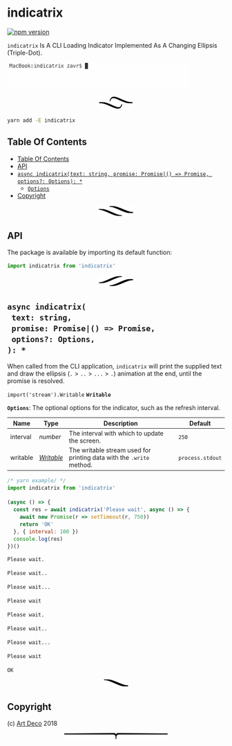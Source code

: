 # indicatrix

[![npm version](https://badge.fury.io/js/indicatrix.svg)](https://npmjs.org/package/indicatrix)

`indicatrix` Is A CLI Loading Indicator Implemented As A Changing Ellipsis (Triple-Dot).

![ellipsis demo](/images/ellipsis.gif)

<p align="center"><a href="#table-of-contents"><img src=".documentary/section-breaks/0.svg?sanitize=true"></a></p>

```sh
yarn add -E indicatrix
```

## Table Of Contents

- [Table Of Contents](#table-of-contents)
- [API](#api)
- [`async indicatrix(text: string, promise: Promise|() => Promise, options?: Options): *`](#async-indicatrixtext-stringpromise-promise--promiseoptions-options-)
  * [`Options`](#type-options)
- [Copyright](#copyright)

<p align="center"><a href="#table-of-contents"><img src=".documentary/section-breaks/1.svg?sanitize=true"></a></p>

## API

The package is available by importing its default function:

```js
import indicatrix from 'indicatrix'
```

<p align="center"><a href="#table-of-contents"><img src=".documentary/section-breaks/2.svg?sanitize=true"></a></p>

## `async indicatrix(`<br/>&nbsp;&nbsp;`text: string,`<br/>&nbsp;&nbsp;`promise: Promise|() => Promise,`<br/>&nbsp;&nbsp;`options?: Options,`<br/>`): *`

When called from the CLI application, `indicatrix` will print the supplied text and draw the ellipsis (`.` > `..` > `...` > `.`) animation at the end, until the promise is resolved.

`import('stream').Writable` __<a name="type-writable">`Writable`</a>__

__<a name="type-options">`Options`</a>__: The optional options for the indicator, such as the refresh interval.

|   Name   |             Type             |                             Description                              |     Default      |
| -------- | ---------------------------- | -------------------------------------------------------------------- | ---------------- |
| interval | _number_                     | The interval with which to update the screen.                        | `250`            |
| writable | _[Writable](#type-writable)_ | The writable stream used for printing data with the `.write` method. | `process.stdout` |

```js
/* yarn example/ */
import indicatrix from 'indicatrix'

(async () => {
  const res = await indicatrix('Please wait', async () => {
    await new Promise(r => setTimeout(r, 750))
    return 'OK'
  }, { interval: 100 })
  console.log(res)
})()
```
```
Please wait.
              
Please wait..
              
Please wait...
              
Please wait
              
Please wait.
              
Please wait..
              
Please wait...
              
Please wait
              
OK
```

<p align="center"><a href="#table-of-contents"><img src=".documentary/section-breaks/3.svg?sanitize=true"></a></p>

## Copyright

(c) [Art Deco][1] 2018

[1]: https://artdeco.bz

<p align="center"><a href="#table-of-contents"><img src=".documentary/section-breaks/-1.svg?sanitize=true"></a></p>